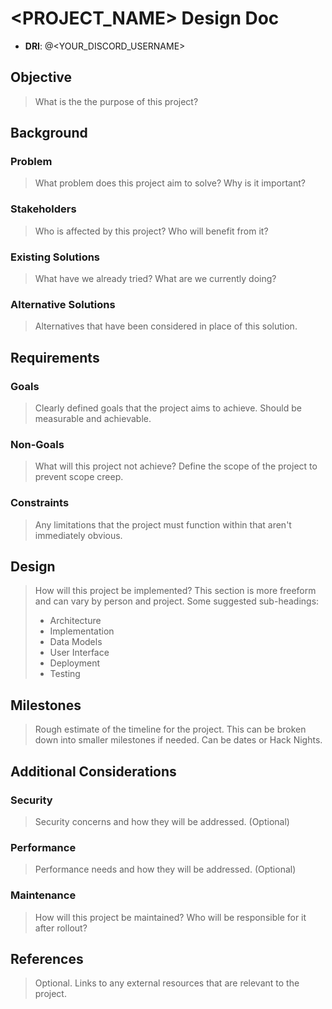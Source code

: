 # <PROJECT_NAME> Design Doc

- **DRI**: @<YOUR_DISCORD_USERNAME>

## Objective

> What is the the purpose of this project?

## Background

### Problem

> What problem does this project aim to solve? Why is it important?

### Stakeholders

> Who is affected by this project? Who will benefit from it?

### Existing Solutions

> What have we already tried? What are we currently doing?

### Alternative Solutions

> Alternatives that have been considered in place of this solution.

## Requirements

### Goals

> Clearly defined goals that the project aims to achieve.
> Should be measurable and achievable.

### Non-Goals

> What will this project not achieve?
> Define the scope of the project to prevent scope creep.

### Constraints

> Any limitations that the project must function within that aren't
> immediately obvious.

## Design

> How will this project be implemented? This section is more freeform and can vary
> by person and project. Some suggested sub-headings:
> - Architecture
> - Implementation
> - Data Models
> - User Interface
> - Deployment
> - Testing

## Milestones

> Rough estimate of the timeline for the project. This can be broken down into
> smaller milestones if needed. Can be dates or Hack Nights.

## Additional Considerations

### Security

> Security concerns and how they will be addressed. (Optional)

### Performance

> Performance needs and how they will be addressed. (Optional)

### Maintenance

> How will this project be maintained? Who will be responsible for it after
> rollout?

## References

> Optional. Links to any external resources that are relevant to the project.
